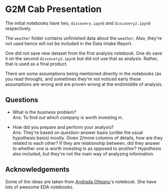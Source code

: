 # G2M Cab Presentation

The initial notebooks have two, `discovery.ipynb` and `discovery2.ipynb` respectively. 

The `weather` folder contains unfinished data about the `weather`. Also, they're not used hence will not be included in the Data Intake Report. 

One did not save new dataset from the first analysis notebook. One do save it on the second `discovery2.ipynb` but did not use that as analysis. Rather, that is used as a final product. 

There are some assumptions being mentioned directly in the notebooks (as you read through), and sometimes they're not noticed early these assumptions are wrong and are proven wrong at the end/middle of analysis. 

## Questions
- What is the business problem?  
Ans: To find out which company is worth investing in. 

- How did you prepare and perform your analysis?  
Ans: They're based on question-answer basis (unlike the usual hypothesis basis) mostly. Given 2/more columns of details, how are they related to each other? If they are relationship between, did they answer to whether one is worth investing in as opposed to another? Hypothesis also included, but they're not the main way of analyzing information. 


## Acknowledgements
Some of the ideas are taken from [Andrada Olteanu](https://www.kaggle.com/andradaolteanu/code)'s notebook. She have lots of awesome EDA notebooks. 
